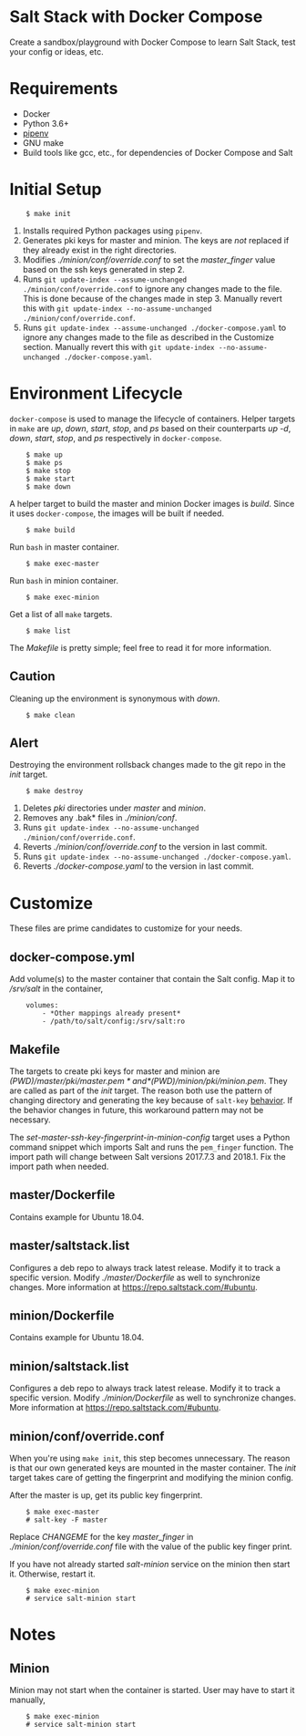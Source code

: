 # Salt Stack with Docker Compose

Create a sandbox/playground with Docker Compose to learn Salt Stack, test your
config or ideas, etc.

# Requirements

* Docker
* Python 3.6+
* [pipenv](https://docs.pipenv.org/)
* GNU make
* Build tools like gcc, etc., for dependencies of Docker Compose and Salt

# Initial Setup

        $ make init

1. Installs required Python packages using ``pipenv``.
2. Generates pki keys for master and minion. The keys are *not* replaced if they already exist in the right directories.
3. Modifies *./minion/conf/override.conf* to set the *master_finger* value based on the ssh keys generated in step 2.
4. Runs ``git update-index --assume-unchanged ./minion/conf/override.conf`` to ignore any changes made to the file. This is done because of the changes made in step 3. Manually revert this with ``git update-index --no-assume-unchanged ./minion/conf/override.conf``.
5. Runs ``git update-index --assume-unchanged ./docker-compose.yaml`` to ignore any changes made to the file as described in the Customize section. Manually revert this with ``git update-index --no-assume-unchanged ./docker-compose.yaml``.

# Environment Lifecycle

``docker-compose`` is used to manage the lifecycle of containers. Helper
targets in ``make`` are *up*, *down*, *start*, *stop*, and *ps* based on their
counterparts *up -d*, *down*, *start*, *stop*, and *ps* respectively in
``docker-compose``.

        $ make up
        $ make ps
        $ make stop
        $ make start
        $ make down

A helper target to build the master and minion Docker images is *build*. Since
it uses ``docker-compose``, the images will be built if needed.

        $ make build

Run ``bash`` in master container.

        $ make exec-master

Run ``bash`` in minion container.

        $ make exec-minion

Get a list of all ``make`` targets.

        $ make list

The *Makefile* is pretty simple; feel free to read it for more information.

## Caution

Cleaning up the environment is synonymous with *down*.

        $ make clean

## Alert

Destroying the environment rollsback changes made to the git repo in the *init*
target.

        $ make destroy

1. Deletes *pki* directories under *master* and *minion*.
2. Removes any .bak* files in *./minion/conf*.
3. Runs ``git update-index --no-assume-unchanged ./minion/conf/override.conf``.
4. Reverts *./minion/conf/override.conf* to the version in last commit.
5. Runs ``git update-index --no-assume-unchanged ./docker-compose.yaml``.
6. Reverts *./docker-compose.yaml* to the version in last commit.

# Customize

These files are prime candidates to customize for your needs.

## docker-compose.yml

Add volume(s) to the master container that contain the Salt config. Map it to
*/srv/salt* in the container,

        volumes:
            - *Other mappings already present*
            - /path/to/salt/config:/srv/salt:ro

## Makefile

The targets to create pki keys for master and minion are
*$(PWD)/master/pki/master.pem* and *$(PWD)/minion/pki/minion.pem*. They are
called as part of the *init* target. The reason both use the pattern of
changing directory and generating the key because of ``salt-key``
[behavior](https://groups.google.com/forum/#!topic/salt-users/GXTbkz5GZQU). If
the behavior changes in future, this workaround pattern may not be necessary.

The *set-master-ssh-key-fingerprint-in-minion-config* target uses a Python
command snippet which imports Salt and runs the ``pem_finger`` function.
The import path will change between Salt versions 2017.7.3 and 2018.1. Fix the
import path when needed.

## master/Dockerfile

Contains example for Ubuntu 18.04.

## master/saltstack.list

Configures a deb repo to always track latest release. Modify it to track a
specific version. Modify *./master/Dockerfile* as well to synchronize changes.
More information at https://repo.saltstack.com/#ubuntu.

## minion/Dockerfile

Contains example for Ubuntu 18.04.

## minion/saltstack.list

Configures a deb repo to always track latest release. Modify it to track a
specific version. Modify *./minion/Dockerfile* as well to synchronize changes.
More information at https://repo.saltstack.com/#ubuntu.

## minion/conf/override.conf

When you're using ``make init``, this step becomes unnecessary. The reason is
that our own generated keys are mounted in the master container. The *init*
target takes care of getting the fingerprint and modifying the minion config.

After the master is up, get its public key fingerprint.

        $ make exec-master
        # salt-key -F master

Replace *CHANGEME* for the key *master_finger* in *./minion/conf/override.conf*
file with the value of the public key finger print.

If you have not already started *salt-minion* service on the minion then start
it. Otherwise, restart it.

        $ make exec-minion
        # service salt-minion start

# Notes

## Minion

Minion may not start when the container is started. User may have to start it
manually,

        $ make exec-minion
        # service salt-minion start
